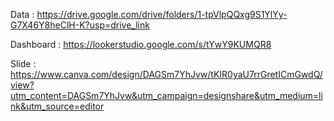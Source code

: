 Data : https://drive.google.com/drive/folders/1-tpVlpQQxg9S1YlYy-G7X46Y8heClH-K?usp=drive_link

Dashboard : https://lookerstudio.google.com/s/tYwY9KUMQR8

Slide : https://www.canva.com/design/DAGSm7YhJvw/tKIR0yaU7rrGretICmGwdQ/view?utm_content=DAGSm7YhJvw&utm_campaign=designshare&utm_medium=link&utm_source=editor
